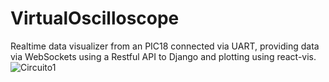 # VirtualOscilloscope

Realtime data visualizer from an PIC18 connected via UART, providing data via WebSockets using a Restful API to Django and plotting using react-vis.
\
![Circuito1](https://user-images.githubusercontent.com/33364283/150394465-82c0b626-690d-493d-87a1-f3fe5dd3a653.png)
